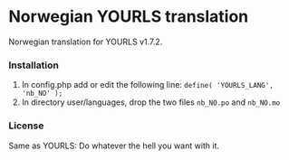 # Norwegian YOURLS translation

Norwegian translation for YOURLS v1.7.2.

### Installation


1. In config.php add or edit the following line: `define( 'YOURLS_LANG', 'nb_NO' );`
1. In directory user/languages, drop the two files `nb_NO.po` and `nb_NO.mo`


### License
Same as YOURLS: 
Do whatever the hell you want with it.